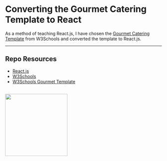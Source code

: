 # Converting the Gourmet Catering Template to React

As a method of teaching React.js, I have chosen the [Gourmet Catering Template](https://www.w3schools.com/w3css/tryw3css_templates_gourmet_catering.htm) from W3Schools and converted the template to React.js.

***

## Repo Resources

* [React.js](https://reactjs.org/)
* [W3Schools](https://www.w3schools.com/) 
* [W3Schools Gourmet Template](https://www.w3schools.com/w3css/w3css_web_tmp_catering.asp)

<br>
<a href="https://codeadam.ca">
<img src="https://cdn.codeadam.ca/images@1.0.0/codeadam-logo-coloured-horizontal.png" width="200">
</a>
